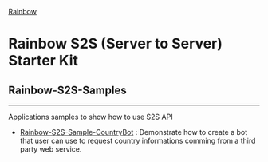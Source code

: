 [Rainbow](images/logo_rainbow.png)

# Rainbow S2S (Server to Server) Starter Kit

## Rainbow-S2S-Samples

---

Applications samples to show how to use  S2S API

- [Rainbow-S2S-Sample-CountryBot](https://github.com/Rainbow-CPaaS/Rainbow-S2S-Samples/tree/master/Rainbow-S2S-Sample-CountryBot) : Demonstrate how to create a bot that user can use to request country informations comming from a third party web service.

